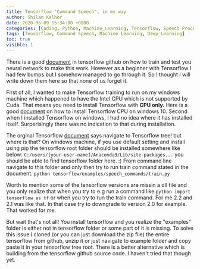 ```yaml
---
title: Tensorflow "Command Speech", in my way
author: Shilan Kalhor
date: 2020-06-09 15:34:00 +0800
categories: [Coding, Python, Machine_Learning, Tensorflow, Speech Processing]
tags: [Tensorflow, Command Speech, Machine Learning, Deep_Learning]
toc: true
visible: 1
---
```


There is a good [document](https://github.com/tensorflow/docs/blob/master/site/en/r1/tutorials/sequences/audio_recognition.md) in tensorflow github on how to train and test you neural network to make this work. However as a beginner with Tensorflow I had few bumps but I somehow managed to go through it. So I thought I will write down them here so that none of us forget it.

First of all, I wanted to make Tensorflow training to run on my windows machine which happened to have the Intel CPU which is not supported by Cuda.
That means you need to install Tensorflow with **CPU only.** Here is a good [document](https://medium.com/@teavanist/install-tensorflow-cpu-on-windows-10-4acbec6a71b7) on how to install Tensorflow CPU on windows 10.
Second when I installed Tensorflow on windows, I had no idea where it has installed itself. Surperisingly there was no indication to that during installation. 

The orginal Tensorflow [document](https://github.com/tensorflow/docs/blob/master/site/en/r1/tutorials/sequences/audio_recognition.md) says navigate to Tensorflow tree! but where is that?
On windows machine, if you use default setting and install using pip the tensorflow root folder should be installed somewhere like below:
`C:/users/[your-user-name]/Anaconda3/Lib/site-packages...` you should be able to find tensorflow folder here. :)
From command line navigate to this folder and only then try to run train command stated in the document.
`python tensorflow/examples/speech_commands/train.py`

Worth to mention some of the tensorflow versions are missin a dll file and you only realize that when you try to e.g run
a command like `python import tensorflow as tf` or when you try to run the train command.
For me 2.2 and 2.1 was like that. In that case try to downgrade to version 2.0 for example. That worked for me.

But wait that's not all! You install tensorflow and you realize the "examples" folder is either not in tensorflow folder or some part of it is missing.
To solve this issue I cloned (or you can just download the zip file) the entire tensorflow from github, unzip it or just navigate to example folder and copy paste it in your tensorflow tree root. 
There is a better alternative which is building from the tensorflow github source code. I haven't tried that though yet.
